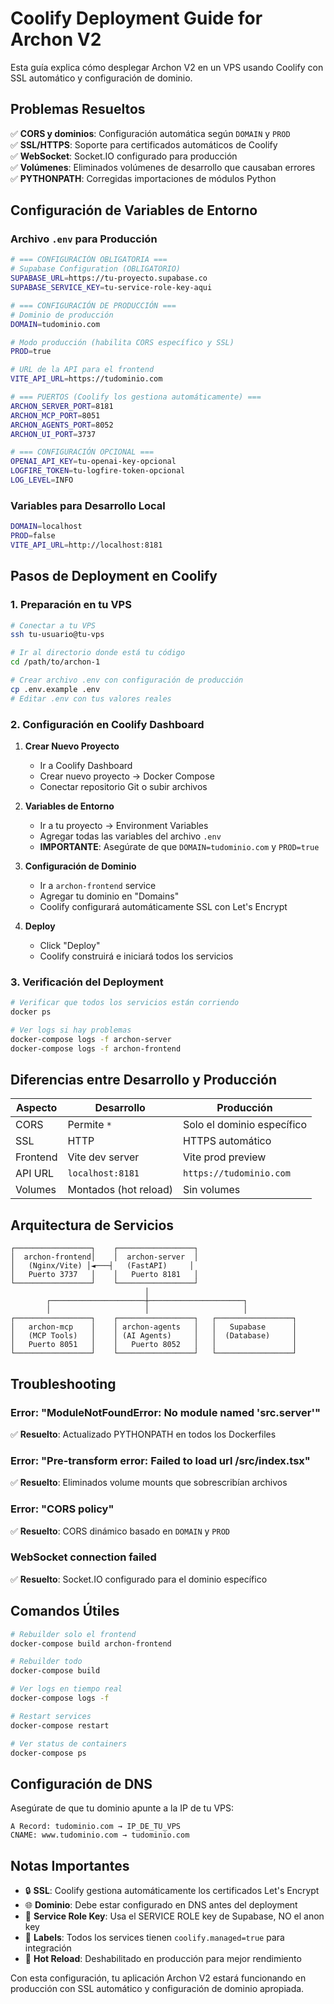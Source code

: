 # Coolify Deployment Guide for Archon V2

Esta guía explica cómo desplegar Archon V2 en un VPS usando Coolify con SSL automático y configuración de dominio.

## Problemas Resueltos

✅ **CORS y dominios**: Configuración automática según `DOMAIN` y `PROD`  
✅ **SSL/HTTPS**: Soporte para certificados automáticos de Coolify  
✅ **WebSocket**: Socket.IO configurado para producción  
✅ **Volúmenes**: Eliminados volúmenes de desarrollo que causaban errores  
✅ **PYTHONPATH**: Corregidas importaciones de módulos Python  

## Configuración de Variables de Entorno

### Archivo `.env` para Producción

```bash
# === CONFIGURACIÓN OBLIGATORIA ===
# Supabase Configuration (OBLIGATORIO)
SUPABASE_URL=https://tu-proyecto.supabase.co
SUPABASE_SERVICE_KEY=tu-service-role-key-aqui

# === CONFIGURACIÓN DE PRODUCCIÓN ===
# Dominio de producción
DOMAIN=tudominio.com

# Modo producción (habilita CORS específico y SSL)
PROD=true

# URL de la API para el frontend
VITE_API_URL=https://tudominio.com

# === PUERTOS (Coolify los gestiona automáticamente) ===
ARCHON_SERVER_PORT=8181
ARCHON_MCP_PORT=8051
ARCHON_AGENTS_PORT=8052
ARCHON_UI_PORT=3737

# === CONFIGURACIÓN OPCIONAL ===
OPENAI_API_KEY=tu-openai-key-opcional
LOGFIRE_TOKEN=tu-logfire-token-opcional
LOG_LEVEL=INFO
```

### Variables para Desarrollo Local

```bash
DOMAIN=localhost
PROD=false
VITE_API_URL=http://localhost:8181
```

## Pasos de Deployment en Coolify

### 1. Preparación en tu VPS

```bash
# Conectar a tu VPS
ssh tu-usuario@tu-vps

# Ir al directorio donde está tu código
cd /path/to/archon-1

# Crear archivo .env con configuración de producción
cp .env.example .env
# Editar .env con tus valores reales
```

### 2. Configuración en Coolify Dashboard

1. **Crear Nuevo Proyecto**
   - Ir a Coolify Dashboard
   - Crear nuevo proyecto → Docker Compose
   - Conectar repositorio Git o subir archivos

2. **Variables de Entorno**
   - Ir a tu proyecto → Environment Variables
   - Agregar todas las variables del archivo `.env`
   - **IMPORTANTE**: Asegúrate de que `DOMAIN=tudominio.com` y `PROD=true`

3. **Configuración de Dominio**
   - Ir a `archon-frontend` service
   - Agregar tu dominio en "Domains"
   - Coolify configurará automáticamente SSL con Let's Encrypt

4. **Deploy**
   - Click "Deploy"
   - Coolify construirá e iniciará todos los servicios

### 3. Verificación del Deployment

```bash
# Verificar que todos los servicios están corriendo
docker ps

# Ver logs si hay problemas
docker-compose logs -f archon-server
docker-compose logs -f archon-frontend
```

## Diferencias entre Desarrollo y Producción

| Aspecto | Desarrollo | Producción |
|---------|------------|------------|
| CORS | Permite `*` | Solo el dominio específico |
| SSL | HTTP | HTTPS automático |
| Frontend | Vite dev server | Vite prod preview |
| API URL | `localhost:8181` | `https://tudominio.com` |
| Volumes | Montados (hot reload) | Sin volumes |

## Arquitectura de Servicios

```
┌─────────────────┐    ┌─────────────────┐
│  archon-frontend│    │  archon-server  │
│   (Nginx/Vite) │◄───┤   (FastAPI)     │
│   Puerto 3737   │    │   Puerto 8181   │
└─────────────────┘    └─────────────────┘
                              │
        ┌─────────────────────┼─────────────────────┐
        │                     │                     │
┌─────────────────┐    ┌─────────────────┐   ┌─────────────────┐
│   archon-mcp    │    │ archon-agents   │   │   Supabase      │
│   (MCP Tools)   │    │ (AI Agents)     │   │  (Database)     │
│   Puerto 8051   │    │   Puerto 8052   │   │                 │
└─────────────────┘    └─────────────────┘   └─────────────────┘
```

## Troubleshooting

### Error: "ModuleNotFoundError: No module named 'src.server'"
✅ **Resuelto**: Actualizado PYTHONPATH en todos los Dockerfiles

### Error: "Pre-transform error: Failed to load url /src/index.tsx"
✅ **Resuelto**: Eliminados volume mounts que sobrescribían archivos

### Error: "CORS policy"
✅ **Resuelto**: CORS dinámico basado en `DOMAIN` y `PROD`

### WebSocket connection failed
✅ **Resuelto**: Socket.IO configurado para el dominio específico

## Comandos Útiles

```bash
# Rebuilder solo el frontend
docker-compose build archon-frontend

# Rebuilder todo
docker-compose build

# Ver logs en tiempo real
docker-compose logs -f

# Restart services
docker-compose restart

# Ver status de containers
docker-compose ps
```

## Configuración de DNS

Asegúrate de que tu dominio apunte a la IP de tu VPS:

```
A Record: tudominio.com → IP_DE_TU_VPS
CNAME: www.tudominio.com → tudominio.com
```

## Notas Importantes

- 🔒 **SSL**: Coolify gestiona automáticamente los certificados Let's Encrypt
- 🌐 **Dominio**: Debe estar configurado en DNS antes del deployment
- 🔑 **Service Role Key**: Usa el SERVICE ROLE key de Supabase, NO el anon key
- 📝 **Labels**: Todos los services tienen `coolify.managed=true` para integración
- 🚀 **Hot Reload**: Deshabilitado en producción para mejor rendimiento

Con esta configuración, tu aplicación Archon V2 estará funcionando en producción con SSL automático y configuración de dominio apropiada.